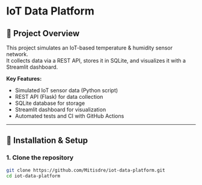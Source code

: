 # IoT Data Platform

## 📌 Project Overview
This project simulates an IoT-based temperature & humidity sensor network.  
It collects data via a REST API, stores it in SQLite, and visualizes it with a Streamlit dashboard.

**Key Features:**
- Simulated IoT sensor data (Python script)
- REST API (Flask) for data collection
- SQLite database for storage
- Streamlit dashboard for visualization
- Automated tests and CI with GitHub Actions

---

## 🚀 Installation & Setup
### 1. Clone the repository
```bash
git clone https://github.com/Mitisdre/iot-data-platform.git
cd iot-data-platform

